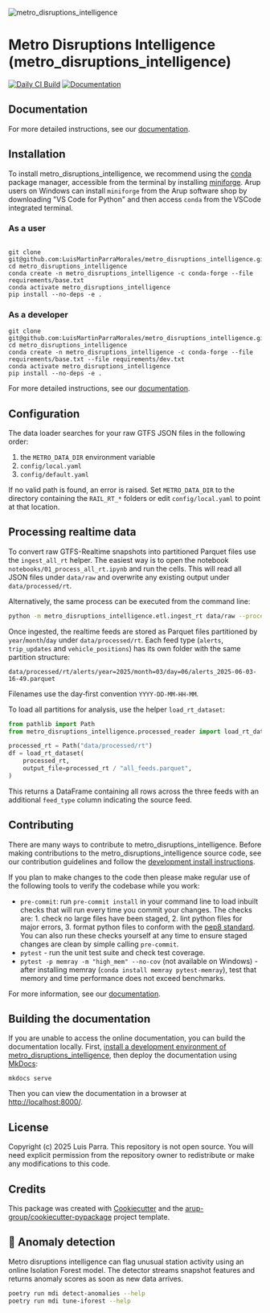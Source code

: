 <!--- the "--8<--" html comments define what part of the README to add to the index page of the documentation -->
<!--- --8<-- [start:docs] -->
![metro_disruptions_intelligence](resources/logos/title.png)

# Metro Disruptions Intelligence (metro_disruptions_intelligence)

<!--- --8<-- [end:docs] -->

[![Daily CI Build](https://github.com/LuisMartinParraMorales/metro_disruptions_intelligence/actions/workflows/daily-scheduled-ci.yml/badge.svg)](https://github.com/LuisMartinParraMorales/metro_disruptions_intelligence/actions/workflows/daily-scheduled-ci.yml)
[![Documentation](https://github.com/LuisMartinParraMorales/metro_disruptions_intelligence/actions/workflows/pages/pages-build-deployment/badge.svg?branch=gh-pages)](https://LuisMartinParraMorales.github.io/metro_disruptions_intelligence)

## Documentation

For more detailed instructions, see our [documentation](https://LuisMartinParraMorales.github.io/metro_disruptions_intelligence/latest).

## Installation

To install metro_disruptions_intelligence, we recommend using the [conda](https://docs.conda.io/en/latest/) package manager, accessible from the terminal by installing [miniforge](https://github.com/conda-forge/miniforge?tab=readme-ov-file#download).
Arup users on Windows can install `miniforge` from the Arup software shop by downloading "VS Code for Python" and then access `conda` from the VSCode integrated terminal.

### As a user

<!--- --8<-- [start:docs-install-user] -->

``` shell

git clone git@github.com:LuisMartinParraMorales/metro_disruptions_intelligence.git
cd metro_disruptions_intelligence
conda create -n metro_disruptions_intelligence -c conda-forge --file requirements/base.txt
conda activate metro_disruptions_intelligence
pip install --no-deps -e .
```

<!--- --8<-- [end:docs-install-user] -->

### As a developer

<!--- --8<-- [start:docs-install-dev] -->

``` shell
git clone git@github.com:LuisMartinParraMorales/metro_disruptions_intelligence.git
cd metro_disruptions_intelligence
conda create -n metro_disruptions_intelligence -c conda-forge --file requirements/base.txt --file requirements/dev.txt
conda activate metro_disruptions_intelligence
pip install --no-deps -e .
```

<!--- --8<-- [end:docs-install-dev] -->

For more detailed instructions, see our [documentation](https://LuisMartinParraMorales.github.io/metro_disruptions_intelligence/latest/installation/).

## Configuration

The data loader searches for your raw GTFS JSON files in the following order:

1. the ``METRO_DATA_DIR`` environment variable
2. ``config/local.yaml``
3. ``config/default.yaml``

If no valid path is found, an error is raised. Set ``METRO_DATA_DIR`` to the
directory containing the ``RAIL_RT_*`` folders or edit ``config/local.yaml`` to
point at that location.

## Processing realtime data

To convert raw GTFS-Realtime snapshots into partitioned Parquet files use the
``ingest_all_rt`` helper.  The easiest way is to open the notebook
``notebooks/01_process_all_rt.ipynb`` and run the cells.  This will read all
JSON files under ``data/raw`` and overwrite any existing output under
``data/processed/rt``.

Alternatively, the same process can be executed from the command line:

```bash
python -m metro_disruptions_intelligence.etl.ingest_rt data/raw --processed-root data/processed/rt
```

Once ingested, the realtime feeds are stored as Parquet files partitioned by
``year``/``month``/``day`` under ``data/processed/rt``.  Each feed type
(``alerts``, ``trip_updates`` and ``vehicle_positions``) has its own folder with
the same partition structure:

```text
data/processed/rt/alerts/year=2025/month=03/day=06/alerts_2025-06-03-16-49.parquet
```

Filenames use the day‑first convention `YYYY-DD-MM-HH-MM`.

To load all partitions for analysis, use the helper
``load_rt_dataset``:

```python
from pathlib import Path
from metro_disruptions_intelligence.processed_reader import load_rt_dataset

processed_rt = Path("data/processed/rt")
df = load_rt_dataset(
    processed_rt,
    output_file=processed_rt / "all_feeds.parquet",
)
```

This returns a DataFrame containing all rows across the three feeds with an
additional ``feed_type`` column indicating the source feed.

## Contributing

There are many ways to contribute to metro_disruptions_intelligence.
Before making contributions to the metro_disruptions_intelligence source code, see our contribution guidelines and follow the [development install instructions](#as-a-developer).

If you plan to make changes to the code then please make regular use of the following tools to verify the codebase while you work:

- `pre-commit`: run `pre-commit install` in your command line to load inbuilt checks that will run every time you commit your changes.
  The checks are: 1. check no large files have been staged, 2. lint python files for major errors, 3. format python files to conform with the [pep8 standard](https://peps.python.org/pep-0008/).
  You can also run these checks yourself at any time to ensure staged changes are clean by simple calling `pre-commit`.
- `pytest` - run the unit test suite and check test coverage.
- `pytest -p memray -m "high_mem" --no-cov` (not available on Windows) - after installing memray (`conda install memray pytest-memray`), test that memory and time performance does not exceed benchmarks.

For more information, see our [documentation](https://LuisMartinParraMorales.github.io/metro_disruptions_intelligence/latest/contributing/).

## Building the documentation

If you are unable to access the online documentation, you can build the documentation locally.
First, [install a development environment of metro_disruptions_intelligence](https://LuisMartinParraMorales.github.io/metro_disruptions_intelligence/latest/contributing/coding/), then deploy the documentation using [MkDocs](https://www.mkdocs.org/):

``` shell
mkdocs serve
```

Then you can view the documentation in a browser at <http://localhost:8000/>.

## License

Copyright (c) 2025 Luis Parra.
This repository is not open source.
You will need explicit permission from the repository owner to redistribute or make any modifications to this code.

## Credits

This package was created with [Cookiecutter](https://github.com/audreyr/cookiecutter) and the [arup-group/cookiecutter-pypackage](https://github.com/arup-group/cookiecutter-pypackage) project template.

## 🚦 Anomaly detection

Metro disruptions intelligence can flag unusual station activity using an online Isolation Forest model. The detector streams snapshot features and returns anomaly scores as soon as new data arrives.

```bash
poetry run mdi detect-anomalies --help
poetry run mdi tune-iforest --help
```
